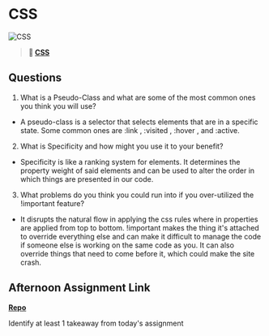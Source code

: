 # CSS

![CSS](https://bcw.blob.core.windows.net/public/cssUnit/1411879719053976)

> **📖 [CSS](https://codeworksacademy.com/fs-student-guide/resources/wk1/03-CSS)**

## Questions

1. What is a Pseudo-Class and what are some of the most common ones you think you will use?
- A pseudo-class is a selector that selects elements that are in a specific state. Some common ones are :link , :visited , :hover , and :active.

2. What is Specificity and how might you use it to your benefit?
- Specificity is like a ranking system for elements. It determines the property weight of said elements and can be used to alter the order in which things are presented in our code. 

3. What problems do you think you could run into if you over-utilized the !important feature?
- It disrupts the natural flow in applying the css rules where in properties are applied from top to bottom. !important makes the thing it's attached to override everything else and can make it difficult to manage the code if someone else is working on the same code as you. It can also override things that need to come before it, which could make the site crash.

## Afternoon Assignment Link

**[Repo](https://github.com/Lumine3449/<ASSIGNMENT_REPO>)**

Identify at least 1 takeaway from today's assignment
